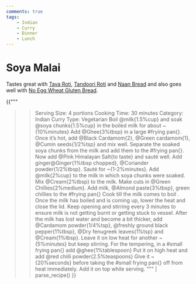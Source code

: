 ```yaml
---
comments: true
tags:
    - Indian
    - Curry
    - Dinner
    - Lunch
---
```


# Soya Malai

Tastes great with [Tava Roti](recipe_1_tava_roti.md), [Tandoori Roti](recipe_2_tandoori_roti.md) and [Naan Bread](recipe_3_naan_bread.md) and also goes well with [No Egg Wheat Gluten Bread](../Breakfast%20Options/recipe_2_wheat_gluten_bread.md).

{{"""
>> Serving Size: 4 portions
>> Cooking Time: 30 minutes
>> Category: Indian Curry
>> Type: Vegetarian
Boil @milk{1.5%cup} and soak @soya chunks{1.5%cup} in the boiled milk for about ~{10%minutes}
Add @Ghee{3%tbsp} in a large #frying pan{}. 
Once it’s hot, add @Black Cardamom{2}, @Green cardamom{1}, @Cumin seeds{1/2%tsp} and mix well.
Separate the soaked soya chunks from the milk and add them to the #frying pan{}.
Now add @Pink Himalayan Salt{to taste} and sauté well. 
Add ginger@Ginger{1%tbsp chopped}, @Coriander powder{1/2%tbsp}.
Sauté for ~{1-2%minutes}. 
Add @milk{2%cup} to the milk in which soya chunks were soaked.
Mix @Cream{2%tbsp} to the milk. 
Make cuts in @Green Chillies{2%medium}.
Add milk, @Almond paste{3%tbsp}, green chillies to the #frying pan{}
Cook till the milk comes to boil . 
Once the milk has boiled and is coming up, lower the heat and close the lid.
Keep opening and stirring every 3 minutes to ensure milk is not getting burnt or getting stuck to vessel. 
After the milk has lost water and become a bit thicker, add @Cardamom powder{1/4%tsp}, @freshly ground black pepper{1%tbsp}, @Dry fenugreek leaves{1%tsp} and @Cream{1%tbsp}.
Leave it on low heat for another ~{5%minutes} but keep stirring. 
For the tempering, in a #small frying pan{} add @ghee{1%tablespoon}
Put it on high heat and add @red chilli powder{2.5%teaspoons}
Give it ~{20%seconds} before taking the #small frying pan{} off from heat immediately.
Add it on top while serving.
""" | parse_recipe() }}